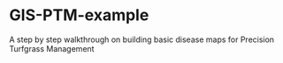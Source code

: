 # GIS-PTM-example
A step by step walkthrough on building basic disease maps for Precision Turfgrass Management
